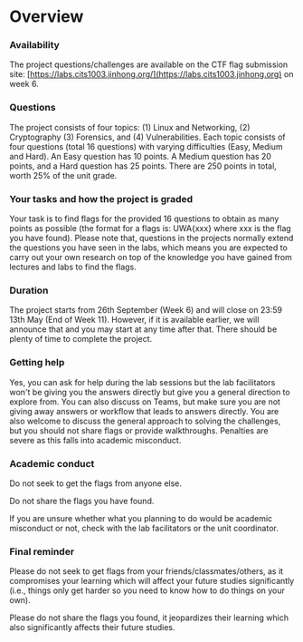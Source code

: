 # Overview

### Availability

The project questions/challenges are available on the CTF flag submission site: [https://labs.cits1003.jinhong.org/](https://labs.cits1003.jinhong.org) on week 6.

### Questions

The project consists of four topics: (1) Linux and Networking, (2) Cryptography (3) Forensics, and (4) Vulnerabilities. Each topic consists of four questions (total 16 questions) with varying difficulties (Easy, Medium and Hard). An Easy question has 10 points. A Medium question has 20 points, and a Hard question has 25 points. There are 250 points in total, worth 25% of the unit grade.


### Your tasks and how the project is graded

Your task is to find flags for the provided 16 questions to obtain as many points as possible (the format for a flags is: UWA{xxx} where xxx is the flag you have found). Please note that, questions in the projects normally extend the questions you have seen in the labs, which means you are expected to carry out your own research on top of the knowledge you have gained from lectures and labs to find the flags.  

### Duration

The project starts from 26th September (Week 6) and will close on 23:59  13th May (End of Week 11). However, if it is available earlier, we will announce that and you may start at any time after that. There should be plenty of time to complete the project.

### Getting help

Yes, you can ask for help during the lab sessions but the lab facilitators won't be giving you the answers directly but give you a general direction to explore from. You can also discuss on Teams, but make sure you are not giving away answers or workflow that leads to answers directly. You are also welcome to discuss the general approach to solving the challenges, but you should not share flags or provide walkthroughs. Penalties are severe as this falls into academic misconduct.

### Academic conduct

Do not seek to get the flags from anyone else. &#x20;

Do not share the flags you have found. &#x20;

If you are unsure whether what you planning to do would be academic misconduct or not, check with the lab facilitators or the unit coordinator.&#x20;

### Final reminder

Please do not seek to get flags from your friends/classmates/others, as it compromises your learning which will affect your future studies significantly (i.e., things only get harder so you need to know how to do things on your own).

Please do not share the flags you found, it jeopardizes their learning which also significantly affects their future studies.
